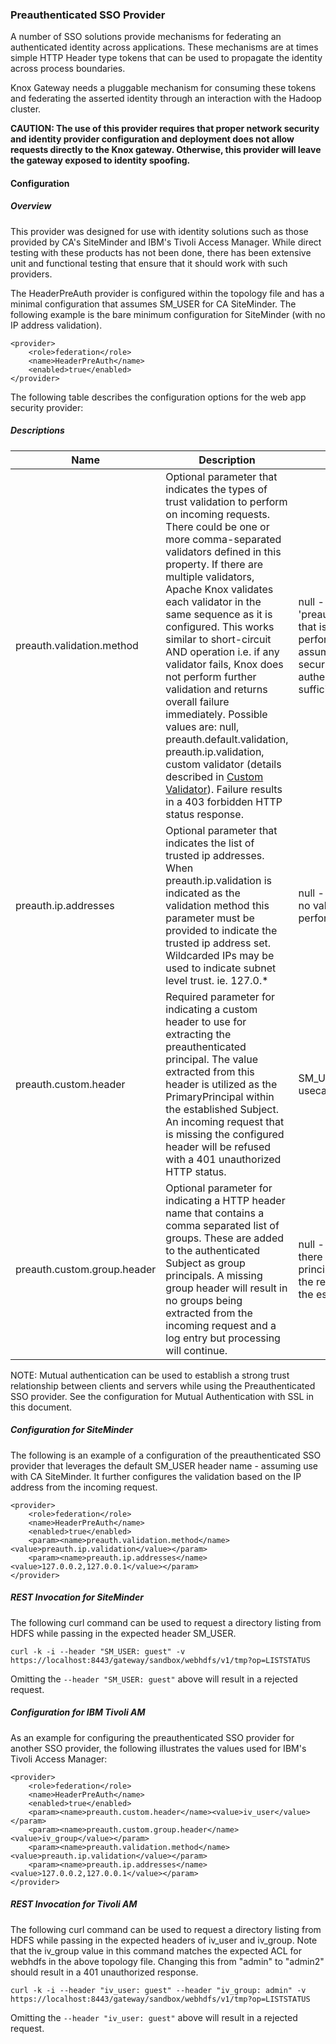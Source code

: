 <!--
   Licensed to the Apache Software Foundation (ASF) under one or more
   contributor license agreements.  See the NOTICE file distributed with
   this work for additional information regarding copyright ownership.
   The ASF licenses this file to You under the Apache License, Version 2.0
   (the "License"); you may not use this file except in compliance with
   the License.  You may obtain a copy of the License at

       https://www.apache.org/licenses/LICENSE-2.0

   Unless required by applicable law or agreed to in writing, software
   distributed under the License is distributed on an "AS IS" BASIS,
   WITHOUT WARRANTIES OR CONDITIONS OF ANY KIND, either express or implied.
   See the License for the specific language governing permissions and
   limitations under the License.
-->
<!---
   Licensed to the Apache Software Foundation (ASF) under one or more
   contributor license agreements.  See the NOTICE file distributed with
   this work for additional information regarding copyright ownership.
   The ASF licenses this file to You under the Apache License, Version 2.0
   (the "License"); you may not use this file except in compliance with
   the License.  You may obtain a copy of the License at

       https://www.apache.org/licenses/LICENSE-2.0

   Unless required by applicable law or agreed to in writing, software
   distributed under the License is distributed on an "AS IS" BASIS,
   WITHOUT WARRANTIES OR CONDITIONS OF ANY KIND, either express or implied.
   See the License for the specific language governing permissions and
   limitations under the License.
--->

### Preauthenticated SSO Provider ###

A number of SSO solutions provide mechanisms for federating an authenticated identity across applications. These mechanisms are at times simple HTTP Header type tokens that can be used to propagate the identity across process boundaries.

Knox Gateway needs a pluggable mechanism for consuming these tokens and federating the asserted identity through an interaction with the Hadoop cluster. 

**CAUTION: The use of this provider requires that proper network security and identity provider configuration and deployment does not allow requests directly to the Knox gateway. Otherwise, this provider will leave the gateway exposed to identity spoofing.**

#### Configuration ####
##### Overview #####
This provider was designed for use with identity solutions such as those provided by CA's SiteMinder and IBM's Tivoli Access Manager. While direct testing with these products has not been done, there has been extensive unit and functional testing that ensure that it should work with such providers.

The HeaderPreAuth provider is configured within the topology file and has a minimal configuration that assumes SM_USER for CA SiteMinder. The following example is the bare minimum configuration for SiteMinder (with no IP address validation).

    <provider>
        <role>federation</role>
        <name>HeaderPreAuth</name>
        <enabled>true</enabled>
    </provider>

The following table describes the configuration options for the web app security provider:

##### Descriptions #####

Name | Description | Default
---------|-----------|--------
preauth.validation.method   | Optional parameter that indicates the types of trust validation to perform on incoming requests. There could be one or more comma-separated validators defined in this property. If there are multiple validators, Apache Knox validates each validator in the same sequence as it is configured. This works similar to short-circuit AND operation i.e. if any validator fails, Knox does not perform further validation and returns overall failure immediately. Possible values are: null, preauth.default.validation, preauth.ip.validation, custom validator (details described in [Custom Validator](dev-guide.html#Validator)). Failure results in a 403 forbidden HTTP status response.| null - which means 'preauth.default.validation' that is  no validation will be performed and that we are assuming that the network security and external authentication system is sufficient. 
preauth.ip.addresses        | Optional parameter that indicates the list of trusted ip addresses. When preauth.ip.validation is indicated as the validation method this parameter must be provided to indicate the trusted ip address set. Wildcarded IPs may be used to indicate subnet level trust. ie. 127.0.* | null - which means that no validation will be performed.
preauth.custom.header       | Required parameter for indicating a custom header to use for extracting the preauthenticated principal. The value extracted from this header is utilized as the PrimaryPrincipal within the established Subject. An incoming request that is missing the configured header will be refused with a 401 unauthorized HTTP status. | SM_USER for SiteMinder usecase
preauth.custom.group.header | Optional parameter for indicating a HTTP header name that contains a comma separated list of groups. These are added to the authenticated Subject as group principals. A missing group header will result in no groups being extracted from the incoming request and a log entry but processing will continue. | null - which means that there will be no group principals extracted from the request and added to the established Subject.

NOTE: Mutual authentication can be used to establish a strong trust relationship between clients and servers while using the Preauthenticated SSO provider. See the configuration for Mutual Authentication with SSL in this document.

##### Configuration for SiteMinder
The following is an example of a configuration of the preauthenticated SSO provider that leverages the default SM_USER header name - assuming use with CA SiteMinder. It further configures the validation based on the IP address from the incoming request.

    <provider>
        <role>federation</role>
        <name>HeaderPreAuth</name>
        <enabled>true</enabled>
        <param><name>preauth.validation.method</name><value>preauth.ip.validation</value></param>
        <param><name>preauth.ip.addresses</name><value>127.0.0.2,127.0.0.1</value></param>
    </provider>

##### REST Invocation for SiteMinder
The following curl command can be used to request a directory listing from HDFS while passing in the expected header SM_USER.

    curl -k -i --header "SM_USER: guest" -v https://localhost:8443/gateway/sandbox/webhdfs/v1/tmp?op=LISTSTATUS

Omitting the `--header "SM_USER: guest"` above will result in a rejected request.

##### Configuration for IBM Tivoli AM
As an example for configuring the preauthenticated SSO provider for another SSO provider, the following illustrates the values used for IBM's Tivoli Access Manager:

    <provider>
        <role>federation</role>
        <name>HeaderPreAuth</name>
        <enabled>true</enabled>
        <param><name>preauth.custom.header</name><value>iv_user</value></param>
        <param><name>preauth.custom.group.header</name><value>iv_group</value></param>
        <param><name>preauth.validation.method</name><value>preauth.ip.validation</value></param>
        <param><name>preauth.ip.addresses</name><value>127.0.0.2,127.0.0.1</value></param>
    </provider>

##### REST Invocation for Tivoli AM
The following curl command can be used to request a directory listing from HDFS while passing in the expected headers of iv_user and iv_group. Note that the iv_group value in this command matches the expected ACL for webhdfs in the above topology file. Changing this from "admin" to "admin2" should result in a 401 unauthorized response.

    curl -k -i --header "iv_user: guest" --header "iv_group: admin" -v https://localhost:8443/gateway/sandbox/webhdfs/v1/tmp?op=LISTSTATUS

Omitting the `--header "iv_user: guest"` above will result in a rejected request.

